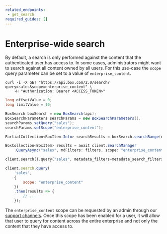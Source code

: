 ```yaml
---
related_endpoints:
 - get_search
required_guides: []
---
```


# Enterprise-wide search

By default, a search is only performed against the content that the
authenticated user has access to. In some cases, administrators might want to
search against all content owned by all users. For this use-case the `scope`
query parameter can be set to a value of `enterprise_content`.

<Tabs>
 <Tab title='cURL'>

```curl
curl -i -X GET "https://api.box.com/2.0/search?query=sales&scope=enterprise_content" \
    -H "Authorization: Bearer <ACCESS_TOKEN>"
```

 </Tab>
 <Tab title='Java'>

```java
long offsetValue = 0;
long limitValue = 10;

BoxSearch boxSearch = new BoxSearch(api);
BoxSearchParameters searchParams = new BoxSearchParameters();
searchParams.setQuery("sales");
searchParams.setScope("enterprise_content");

PartialCollection<BoxItem.Info> searchResults = boxSearch.searchRange(offsetValue, limitValue, searchParams);
```

 </Tab>
 <Tab title='.NET'>

```csharp
BoxCollection<BoxItem> results = await client.SearchManager
    .QueryAsync("sales", mdFilters: filters, scope: "enterprise_content");
```

 </Tab>
 <Tab title='Python'>

```python
client.search().query("sales", metadata_filters=metadata_search_filters, scope="enterprise_content")
```

 </Tab>
 <Tab title='Node'>

```js
client.search.query(
    'sales',
    {
        scope: "enterprise_content"
    })
    .then(results => {
        // ...
    });
```

 </Tab>
</Tabs>

<Message warning>

The `enterprise_content` scope can be requested by an admin through our
[support channels](p://support). Once this scope has been enabled for a user, it
will allow that user to query for content across the entire enterprise and not
only the content that they have access to.

</Message >
